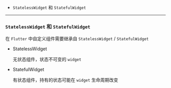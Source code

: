 - `StatelessWidget` 和 `StatefulWidget`

----------

### <span id = "lists">`StatelessWidget` 和 `StatefulWidget`</span>

在 `Flutter` 中自定义组件需要继承自 `StatelessWidget` / `StatefulWidget`

- StatelessWidget

  无状态组件，状态不可变的 `widget`
- StatefulWidget

  有状态组件，持有的状态可能在 `widget` 生命周期改变
